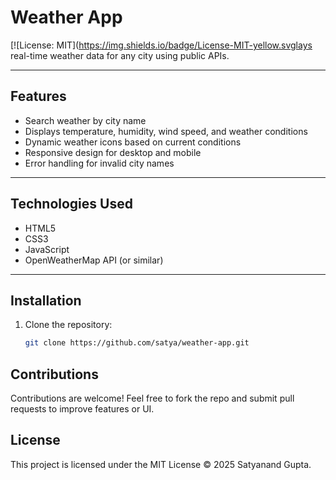 # Weather App

[![License: MIT](https://img.shields.io/badge/License-MIT-yellow.svglays real-time weather data for any city using public APIs.

---

##  Features

- Search weather by city name
- Displays temperature, humidity, wind speed, and weather conditions
- Dynamic weather icons based on current conditions
- Responsive design for desktop and mobile
- Error handling for invalid city names

---

##  Technologies Used

- HTML5
- CSS3
- JavaScript
- OpenWeatherMap API (or similar)

---

##  Installation

1. Clone the repository:

   ```bash
   git clone https://github.com/satya/weather-app.git


## Contributions
Contributions are welcome! Feel free to fork the repo and submit pull requests to improve features or UI.


## License
This project is licensed under the MIT License © 2025 Satyanand Gupta.
   
